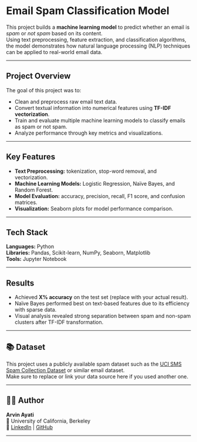# Email Spam Classification Model

This project builds a **machine learning model** to predict whether an email is *spam* or *not spam* based on its content.  
Using text preprocessing, feature extraction, and classification algorithms, the model demonstrates how natural language processing (NLP) techniques can be applied to real-world email data.

---

## Project Overview

The goal of this project was to:
- Clean and preprocess raw email text data.
- Convert textual information into numerical features using **TF-IDF vectorization**.
- Train and evaluate multiple machine learning models to classify emails as spam or not spam.
- Analyze performance through key metrics and visualizations.

---

## Key Features
- **Text Preprocessing:** tokenization, stop-word removal, and vectorization.  
- **Machine Learning Models:** Logistic Regression, Naïve Bayes, and Random Forest.  
- **Model Evaluation:** accuracy, precision, recall, F1 score, and confusion matrices.  
- **Visualization:** Seaborn plots for model performance comparison.

---

## Tech Stack
**Languages:** Python  
**Libraries:** Pandas, Scikit-learn, NumPy, Seaborn, Matplotlib  
**Tools:** Jupyter Notebook  

---

## Results
- Achieved **X% accuracy** on the test set (replace with your actual result).  
- Naïve Bayes performed best on text-based features due to its efficiency with sparse data.  
- Visual analysis revealed strong separation between spam and non-spam clusters after TF-IDF transformation.

---

## 📚 Dataset
This project uses a publicly available spam dataset such as the [UCI SMS Spam Collection Dataset](https://archive.ics.uci.edu/ml/datasets/sms+spam+collection) or similar email dataset.  
Make sure to replace or link your data source here if you used another one.

---

## 👨‍💻 Author
**Arvin Ayati**  
📍 University of California, Berkeley  
🔗 [LinkedIn](https://linkedin.com/in/your-link) | [GitHub](https://github.com/yourusername)

---
